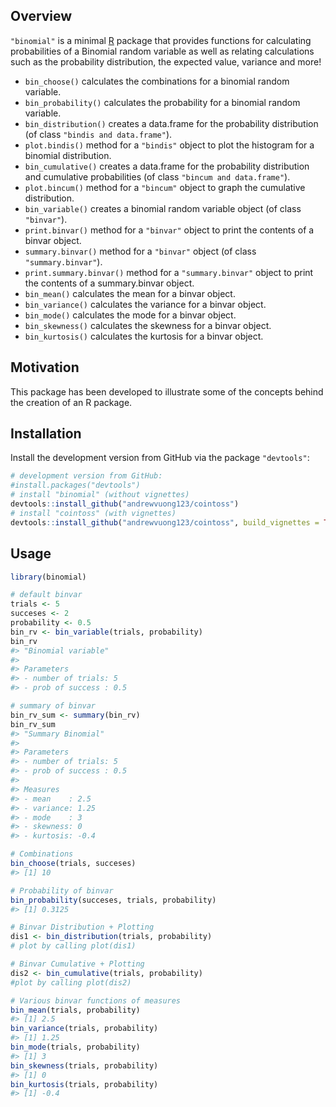 
<!-- README.md is generated from README.Rmd. Please edit that file -->
Overview
--------

`"binomial"` is a minimal [R](http://www.r-project.org/) package that provides functions for calculating probabilities of a Binomial random variable as well as relating calculations such as the probability distribution, the expected value, variance and more!

-   `bin_choose()` calculates the combinations for a binomial random variable.
-   `bin_probability()` calculates the probability for a binomial random variable.
-   `bin_distribution()` creates a data.frame for the probability distribution (of class `"bindis and data.frame"`).
-   `plot.bindis()` method for a `"bindis"` object to plot the histogram for a binomial distribution.
-   `bin_cumulative()` creates a data.frame for the probability distribution and cumulative probabilities (of class `"bincum and data.frame"`).
-   `plot.bincum()` method for a `"bincum"` object to graph the cumulative distribution.
-   `bin_variable()` creates a binomial random variable object (of class `"binvar"`).
-   `print.binvar()` method for a `"binvar"` object to print the contents of a binvar object.
-   `summary.binvar()` method for a `"binvar"` object (of class `"summary.binvar"`).
-   `print.summary.binvar()` method for a `"summary.binvar"` object to print the contents of a summary.binvar object.
-   `bin_mean()` calculates the mean for a binvar object.
-   `bin_variance()` calculates the variance for a binvar object.
-   `bin_mode()` calculates the mode for a binvar object.
-   `bin_skewness()` calculates the skewness for a binvar object.
-   `bin_kurtosis()` calculates the kurtosis for a binvar object.

Motivation
----------

This package has been developed to illustrate some of the concepts behind the creation of an R package.

Installation
------------

Install the development version from GitHub via the package `"devtools"`:

``` r
# development version from GitHub:
#install.packages("devtools") 
# install "binomial" (without vignettes)
devtools::install_github("andrewvuong123/cointoss")
# install "cointoss" (with vignettes)
devtools::install_github("andrewvuong123/cointoss", build_vignettes = TRUE)
```

Usage
-----

``` r
library(binomial)

# default binvar
trials <- 5
succeses <- 2
probability <- 0.5
bin_rv <- bin_variable(trials, probability)
bin_rv
#> "Binomial variable" 
#> 
#> Parameters 
#> - number of trials: 5 
#> - prob of success : 0.5

# summary of binvar
bin_rv_sum <- summary(bin_rv)
bin_rv_sum
#> "Summary Binomial" 
#> 
#> Parameters 
#> - number of trials: 5 
#> - prob of success : 0.5 
#> 
#> Measures 
#> - mean    : 2.5 
#> - variance: 1.25 
#> - mode    : 3 
#> - skewness: 0 
#> - kurtosis: -0.4

# Combinations
bin_choose(trials, succeses)
#> [1] 10

# Probability of binvar
bin_probability(succeses, trials, probability)
#> [1] 0.3125

# Binvar Distribution + Plotting
dis1 <- bin_distribution(trials, probability)
# plot by calling plot(dis1)

# Binvar Cumulative + Plotting
dis2 <- bin_cumulative(trials, probability)
#plot by calling plot(dis2)

# Various binvar functions of measures
bin_mean(trials, probability)
#> [1] 2.5
bin_variance(trials, probability)
#> [1] 1.25
bin_mode(trials, probability)
#> [1] 3
bin_skewness(trials, probability)
#> [1] 0
bin_kurtosis(trials, probability)
#> [1] -0.4
```
